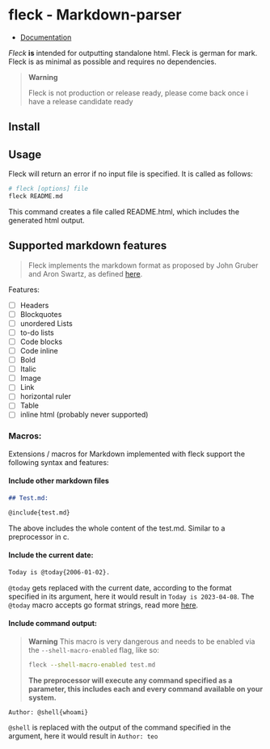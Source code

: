 # fleck - Markdown-parser

- [Documentation](./doc/Readme.md)

_Fleck_ **is** intended for outputting standalone html. Fleck is german for mark. Fleck is as minimal as possible and requires no dependencies.

> **Warning**
>
> Fleck is not production or release ready, please come back once i have a release candidate ready

## Install

## Usage

Fleck will return an error if no input file is specified. It is called as follows:

```bash
# fleck [options] file
fleck README.md
```

This command creates a file called README.html, which includes the generated html output.

## Supported markdown features

> Fleck implements the markdown format as proposed by John Gruber and Aron Swartz, as defined [here](https://daringfireball.net/projects/markdown/syntax).

Features:

- [ ] Headers
- [ ] Blockquotes
- [ ] unordered Lists
- [ ] to-do lists
- [ ] Code blocks
- [ ] Code inline
- [ ] Bold
- [ ] Italic
- [ ] Image
- [ ] Link
- [ ] horizontal ruler
- [ ] Table
- [ ] inline html (probably never supported)

### Macros:

Extensions / macros for Markdown implemented with fleck support the following syntax and features:

#### Include other markdown files

```markdown
## Test.md:

@include{test.md}
```

The above includes the whole content of the test.md. Similar to a preprocessor in c.

#### Include the current date:

```markdown
Today is @today{2006-01-02}.
```

`@today` gets replaced with the current date, according to the format specified in its argument, here it would result in `Today is 2023-04-08`.
The `@today` macro accepts go format strings, read more [here](https://www.digitalocean.com/community/tutorials/how-to-use-dates-and-times-in-go).

#### Include command output:

> **Warning**
> This macro is very dangerous and needs to be enabled via the `--shell-macro-enabled` flag, like so:
>
> ```bash
> fleck --shell-macro-enabled test.md
> ```
>
> **The preprocessor will execute any command specified as a parameter, this includes each and every command available on your system.**

```
Author: @shell{whoami}
```

`@shell` is replaced with the output of the command specified in the argument, here it would result in `Author: teo`
